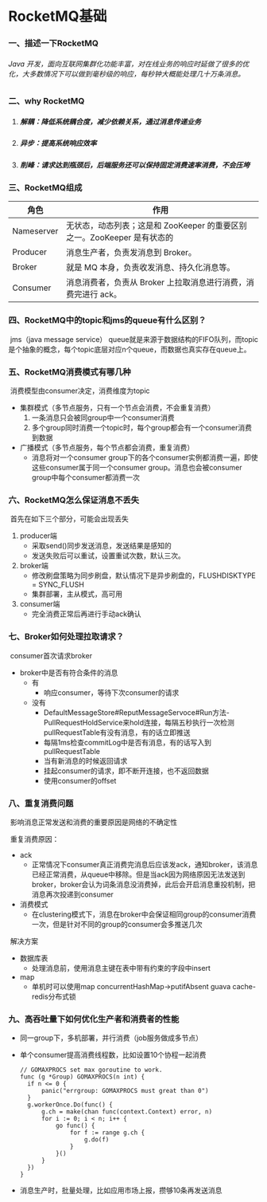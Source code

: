 # RocketMQ基础

### 一、描述一下RocketMQ

###### 	Java 开发，⾯向互联⽹集群化功能丰富，对在线业务的响应时延做了很多的优化，⼤多数情况下可以做到毫秒级的响应，每秒钟⼤概能处理⼏⼗万条消息。

### 二、why RocketMQ

1. ##### 解耦：降低系统耦合度，减少依赖关系，通过消息传递业务

2. ##### 异步：提高系统响应效率

3. ##### 削峰：请求达到瓶颈后，后端服务还可以保持固定消费速率消费，不会压垮

### 三、RocketMQ组成

| 角色       | 作用                                                         |
| ---------- | ------------------------------------------------------------ |
| Nameserver | ⽆状态，动态列表；这是和 ZooKeeper 的重要区别之⼀。ZooKeeper 是有状态的 |
| Producer   | 消息⽣产者，负责发消息到 Broker。                            |
| Broker     | 就是 MQ 本身，负责收发消息、持久化消息等。                   |
| Consumer   | 消息消费者，负责从 Broker 上拉取消息进⾏消费，消费完进⾏ ack。 |

### 四、RocketMQ中的topic和jms的queue有什么区别？

​	jms（java message service） queue就是来源于数据结构的FIFO队列，而topic是个抽象的概念，每个topic底层对应n个queue，而数据也真实存在queue上。

### 五、RocketMQ消费模式有哪几种

​	消费模型由consumer决定，消费维度为topic

- 集群模式（多节点服务，只有一个节点会消费，不会重复消费）
  1. 一条消息只会被同group中一个consumer消费
  2. 多个group同时消费一个topic时，每个group都会有一个consumer消费到数据
- 广播模式（多节点服务，每个节点都会消费，重复消费）
  - 消息将对一个consumer group下的各个consumer实例都消费一遍，即使这些consumer属于同一个consumer group。消息也会被consumer group中每个consumer都消费一次

### 六、RocketMQ怎么保证消息不丢失

​	首先在如下三个部分，可能会出现丢失

1. producer端
   - 采取send()同步发送消息，发送结果是感知的
   - 发送失败后可以重试，设置重试次数，默认三次。
2. broker端
   - 修改刷盘策略为同步刷盘，默认情况下是异步刷盘的，FLUSHDISKTYPE = SYNC_FLUSH
   - 集群部署，主从模式，高可用
3. consumer端
   - 完全消费正常后再进行手动ack确认

### 七、Broker如何处理拉取请求？

​	consumer首次请求broker

- broker中是否有符合条件的消息
  - 有
    - 响应consumer，等待下次consumer的请求
  - 没有
    - DefaultMessageStore#ReputMessageServoce#Run方法-PullRequestHoldService来hold连接，每隔五秒执行一次检测pullRequestTable有没有消息，有的话立即推送
    - 每隔1ms检查commitLog中是否有消息，有的话写入到pullRequestTable
    - 当有新消息的时候返回请求
    - 挂起consumer的请求，即不断开连接，也不返回数据
    - 使用consumer的offset

### 八、重复消费问题

​	影响消息正常发送和消费的重要原因是网络的不确定性

​	重复消费原因：

- ack
  - 正常情况下consumer真正消费完消息后应该发ack，通知broker，该消息已经正常消费，从queue中移除。但是当ack因为网络原因无法发送到broker，broker会认为词条消息没消费掉，此后会开启消息重投机制，把消息再次投递到consumer
- 消费模式
  - 在clustering模式下，消息在broker中会保证相同group的consumer消费一次，但是针对不同的group的consumer会多推送几次

​	解决方案

- 数据库表
  - 处理消息前，使用消息主键在表中带有约束的字段中insert
- map
  - 单机时可以使用map concurrentHashMap->putifAbsent guava cache-redis分布式锁

### 九、高吞吐量下如何优化生产者和消费者的性能

- 同一group下，多机部署，并行消费（job服务做成多节点）

- 单个consumer提高消费线程数，比如设置10个协程一起消费

  ```
  // GOMAXPROCS set max goroutine to work.
  func (g *Group) GOMAXPROCS(n int) {
  	if n <= 0 {
  		panic("errgroup: GOMAXPROCS must great than 0")
  	}
  	g.workerOnce.Do(func() {
  		g.ch = make(chan func(context.Context) error, n)
  		for i := 0; i < n; i++ {
  			go func() {
  				for f := range g.ch {
  					g.do(f)
  				}
  			}()
  		}
  	})
  }
  ```

- 消息生产时，批量处理，比如应用市场上报，攒够10条再发送消息
